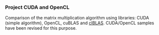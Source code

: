 ### Project CUDA and OpenCL

Comparison of the matrix multiplication algorithm using libraries: CUDA (simple algorithm), OpenCL, cuBLAS and [clBLAS](https://github.com/clMathLibraries/clBLAS). CUDA/OpenCL samples have been revised for this purpose.
